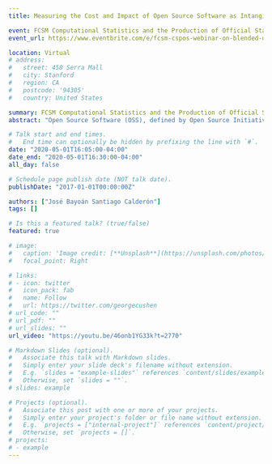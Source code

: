 ```yaml
---
title: Measuring the Cost and Impact of Open Source Software as Intangible Capital

event: FCSM Computational Statistics and the Production of Official Statistics Webinar on Blended Data
event_url: https://www.eventbrite.com/e/fcsm-cspos-webinar-on-blended-data-tickets-103262105738

location: Virtual
# address:
#   street: 450 Serra Mall
#   city: Stanford
#   region: CA
#   postcode: '94305'
#   country: United States

summary: FCSM Computational Statistics and the Production of Official Statistics Webinar on Blended Data
abstract: "Open Source Software (OSS), defined by Open Source Initiative, is computer software with its source code shared with a license in which the copyright holder provides the rights to study, change, and distribute the software to anyone and for any purpose. OSS is developed, maintained, and extended both within and outside of the private sector, through the contribution of independent developers as well as people from universities, government research institutions, businesses, and nonprofits. Examples include Apache server software, and R statistical programming software. Despite its ubiquity and extensive use, reliable measures of the scope and impact of OSS developed outside of the business sector are scarce. Activities around OSS development, a vital component of science activity, are not well-measured in existing federal statistics on innovation. Many of the OSS projects are developed and maintained in free repositories, such as GitHub, and information embedded in these repositories, including the code, contributors, and development activity, is publicly available. In this paper, we use data from GitHub, the largest platform with 31 million users and developers worldwide, obtaining information about OSS projects. We collect 5.2 million project repositories, containing metadata such as author, license, commits (approved code edits), and lines of code. We adopt methods used in software engineering to estimate the resource cost associated with creating OSS. We use lines of code as the measure of effort to estimate the time spent on software development and calculate the monetary value using the average compensation for computer programmers from Bureau of Labor Statistics wage data and other costs based on national accounts methodologies. Finally, use network analysis methods developed for bibliometrics and patent analysis to study the impact of these projects."

# Talk start and end times.
#   End time can optionally be hidden by prefixing the line with `#`.
date: "2020-05-01T16:05:00-04:00"
date_end: "2020-05-01T16:30:00-04:00"
all_day: false

# Schedule page publish date (NOT talk date).
publishDate: "2017-01-01T00:00:00Z"

authors: ["José Bayoán Santiago Calderón"]
tags: []

# Is this a featured talk? (true/false)
featured: true

# image:
#   caption: 'Image credit: [**Unsplash**](https://unsplash.com/photos/bzdhc5b3Bxs)'
#   focal_point: Right

# links:
# - icon: twitter
#   icon_pack: fab
#   name: Follow
#   url: https://twitter.com/georgecushen
# url_code: ""
# url_pdf: ""
# url_slides: ""
url_video: "https://youtu.be/46onb1YG33k?t=2770"

# Markdown Slides (optional).
#   Associate this talk with Markdown slides.
#   Simply enter your slide deck's filename without extension.
#   E.g. `slides = "example-slides"` references `content/slides/example-slides.md`.
#   Otherwise, set `slides = ""`.
# slides: example

# Projects (optional).
#   Associate this post with one or more of your projects.
#   Simply enter your project's folder or file name without extension.
#   E.g. `projects = ["internal-project"]` references `content/project/deep-learning/index.md`.
#   Otherwise, set `projects = []`.
# projects:
# - example
---
```

